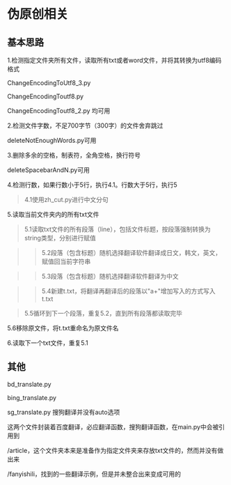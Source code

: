 # 伪原创相关

基本思路
--

1.检测指定文件夹所有文件，读取所有txt或者word文件，并将其转换为utf8编码格式

ChangeEncodingToUtf8_3.py

ChangeEncodingToutf8.py

ChangeEncodingToutf8_2.py
均可用

2.检测文件字数，不足700字节（300字）的文件舍弃跳过

deleteNotEnoughWords.py可用

3.删除多余的空格，制表符，全角空格，换行符号

deleteSpacebarAndN.py可用

4.检测行数，如果行数小于5行，执行4.1。行数大于5行，执行5

>4.1使用zh_cut.py进行中文分句

5.读取当前文件夹内的所有txt文件

>5.1读取txt文件的所有段落（line），包括文件标题，按段落强制转换为string类型，分别进行赋值

>>5.2段落（包含标题）随机选择翻译软件翻译成日文，韩文，英文，赋值回当前字符串

>>5.3段落（包含标题）随机选择翻译软件翻译为中文

>>5.4新建t.txt，将翻译再翻译后的段落以"a+"增加写入的方式写入t.txt

>5.5循环到下一个段落，重复5.2，直到所有段落都读取完毕

5.6移除原文件，将t.txt重命名为原文件名

6.读取下一个txt文件，重复5.1


其他
--
bd_translate.py

bing_translate.py

sg_translate.py 搜狗翻译并没有auto选项

这两个文件封装着百度翻译，必应翻译函数，搜狗翻译函数，在main.py中会被引用到

/article，这个文件夹本来是准备作为指定文件夹来存放txt文件的，然而并没有做出来

/fanyishili，找到的一些翻译示例，但是并未整合出来变成可用的
